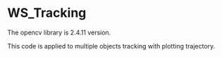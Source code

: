 # WS_Tracking

The opencv library is 2.4.11 version.

This code is applied to multiple objects tracking with plotting trajectory.
